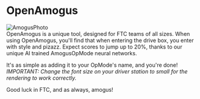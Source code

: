 # OpenAmogus
![AmogusPhoto](https://media.discordapp.net/attachments/225450307654647808/1066954223956262932/20230122_213245.png?width=377&height=670)<br />
OpenAmogus is a unique tool, designed for FTC teams of all sizes. When using OpenAmogus, you'll find that when entering the drive box, you enter with style and pizazz. Expect scores to
jump up to 20%, thanks to our unique AI trained AmogusOpMode neural networks.

It's as simple as adding it to your OpMode's name, and you're done!
_IMPORTANT: Change the font size on your driver station to small for the rendering to work correctly._

Good luck in FTC, and as always, amogus!

